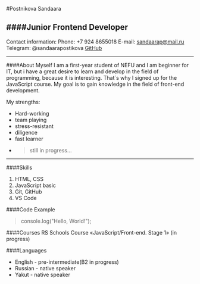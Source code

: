 #Postnikova Sandaara

####Junior Frontend Developer
---
Contact information:
Phone: +7 924 8655018
E-mail: sandaarap@mail.ru
Telegram: @sandaarapostikova
[GitHub](https://github.com/iSandy98)

---
####About Myself
I am a first-year student of NEFU and I am beginner for IT, but i have a great desire to learn and develop in the field of programming, because it is interesting. That`s why I signed up for the JavaScript course. My goal is to gain knowledge in the field of front-end development.

My strengths:
* Hard-working
* team playing 
* stress-resistant
* diligence
* fast learner 
* >still in progress...
---
####Skills
1. HTML, CSS
2. JavaScript basic 
3. Git, GitHub
4. VS Code

####Code Example 
>console.log("Hello, World!");

####Courses 
RS Schools Course «JavaScript/Front-end. Stage 1» (in progress)

####Languages
* English - pre-intermediate(B2 in progress)
* Russian - native speaker
* Yakut - native speaker
